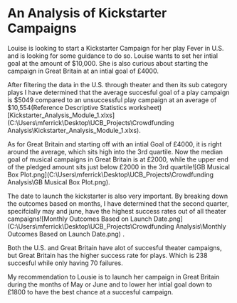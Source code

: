 # An Analysis of Kickstarter Campaigns

Louise is looking to start a Kickstarter Campaign for her play Fever in U.S. and is looking for some 
guidance to do so. Louise wants to set her intial goal at the amount of $10,000. She is also curious about 
starting the campaign in Great Britain at an intial goal of £4000. 

After filtering the data in the U.S. through theater and then its sub category plays I have determined that the
average succesful goal of a play campaign is $5049 compared to an unsuccessful play 
campaign at an average of $10,554(Reference Descriptive Statistics worksheet) [Kickstarter_Analysis_Module_1.xlxs](C:\Users\mferrick\Desktop\UCB_Projects\Crowdfunding Analysis\Kickstarter_Analysis_Module_1.xlxs).

As for Great Britain and starting off with an intial Goal of £4000, it is right around the average, which sits high into the 3rd quartile.
Now the median goal of musical campaigns in Great Britain is at £2000, while the upper end of the pledged
amount sits just below £2000 in the 3rd quartile![GB Musical Box Plot.png](C:\Users\mferrick\Desktop\UCB_Projects\Crowdfunding Analysis\GB Musical Box Plot.png).

The date to launch the kickstarter is also very important. By breaking down the outcomes based on months, I have 
determined that the second quarter, specifcially may and june, have the highest success rates out of all theater campaigns![Monthly Outcomes Based on Launch Date.png](C:\Users\mferrick\Desktop\UCB_Projects\Crowdfunding Analysis\Monthly Outcomes Based on Launch Date.png) .

Both the U.S. and Great Britain have alot of succesful theater campaigns, but Great Britain has the higher success rate for plays. Which
is 238 succesful while only having 70 failures. 

My recommendation to Lousie is to launch her campaign in Great Britain during the months of May or June and to lower her intial goal
down to £1800 to have the best chance at a succesful campaign.
